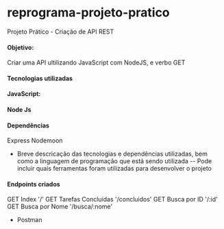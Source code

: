 # reprograma-projeto-pratico
Projeto Prático - Criação de API REST

#### Objetivo:
Criar uma API ultilizando JavaScript com NodeJS, e verbo GET


#### Tecnologias utilizadas

#### JavaScript:
#### Node Js

#### Dependências
Express
Nodemoon
- Breve descricação das tecnologias e dependências utilizadas, bem como a linguagem de programação que está sendo utilizada
-- Pode incluir quais ferramentas foram utilizadas para desenvolver o projeto

#### Endpoints criados

GET	Index	'/'
GET	Tarefas Concluídas	'/concluidos'
GET	Busca por ID	'/:id'
GET	Busca por Nome	'/busca/:nome'

+ Postman
